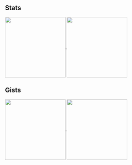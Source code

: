 <!--# https://github.com/anuraghazra/github-readme-stats -->
## Stats
<a href="https://github.com/anuraghazra/github-readme-stats">
  <img height=200 align="center" src="https://github-readme-stats.vercel.app/api?username=mecograph&show_icons=true&show=reviews&hide=issues,contribs&include_all_commits=true&rank_icon=github&count_private=true&hide_border=true&hide_title=true&theme=github_light" />
</a>
<a href="https://github.com/anuraghazra/convoychat">
  <img height=200 align="center" src="https://github-readme-stats.vercel.app/api/top-langs/?username=mecograph&langs_count=6&layout=compact&count_private=true&hide_border=true&hide_title=true&theme=github_light" />
</a>

<!--
# Things I love
- Programming in TypeScript
- Making people's live easier through software
- E2E encryption (You can find my PGP Key here)

## Skills and tools
### Core Technologies

### Frameworks

### Tools

*This is only a selection of the skills I'm most comfortable with. I'm always interested in trying out new things and learning more skills!*
-->

## Gists
<a href="https://github.com/anuraghazra/github-readme-stats">
  <img height=200 align="center" src="https://github-readme-stats.vercel.app/api/gist?id=d655dd72b961762017906da3d4addf4d&hide_border=true&hide_title=true&theme=github_light" />
</a>
<a href="https://github.com/anuraghazra/convoychat">
  <img height=200 align="center" src="https://github-readme-stats.vercel.app/api/gist?id=c41da87b350b11e2ed1b8814e4070296&hide_border=true&hide_title=true&theme=github_light" />
</a>
